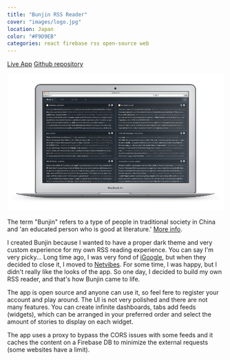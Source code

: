 ```yaml
---
title: "Bunjin RSS Reader"
cover: "images/logo.jpg"
location: Japan
color: "#F9D9EB"
categories: react firebase rss open-source web
---
```


<p class="align-center">
<a class="btn" href="https://bunjinapp.web.app/" target="_blank">Live App</a>
<a class="btn" href="https://github.com/gazpachu/bunjin" target="_blank">Github repository</a>
</p>

![](./images/1.jpg)

The term "Bunjin" refers to a type of people in traditional society in China and 'an educated person who is good at literature.' [More info](https://www.japanese-wiki-corpus.org/history/Bunjin%20(Literati%20in%20China).html).

I created Bunjin because I wanted to have a proper dark theme and very custom experience for my own RSS reading experience. You can say I'm very picky... Long time ago, I was very fond of [iGoogle](https://en.wikipedia.org/wiki/IGoogle), but when they decided to close it, I moved to [Netvibes](https://www.netvibes.com/en). For some time, I was happy, but I didn't really like the looks of the app. So one day, I decided to build my own RSS reader, and that's how Bunjin came to life.

The app is open source and anyone can use it, so feel fere to register your account and play around. The UI is not very polished and there are not many features. You can create infinite dashboards, tabs add feeds (widgets), which can be arranged in your preferred order and select the amount of stories to display on each widget.

The app uses a proxy to bypass the CORS issues with some feeds and it caches the content on a Firebase DB to minimize the external requests (some websites have a limit).
